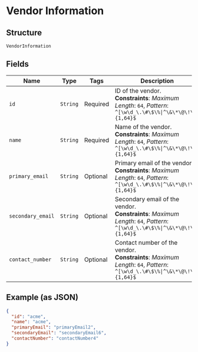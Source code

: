 
# Vendor Information

## Structure

`VendorInformation`

## Fields

| Name | Type | Tags | Description |
|  --- | --- | --- | --- |
| `id` | `String` | Required | ID of the vendor.<br>**Constraints**: *Maximum Length*: `64`, *Pattern*: `^[\w\d_\.\#\$\%\|^\&\*\@\!\-]{1,64}$` |
| `name` | `String` | Required | Name of the vendor.<br>**Constraints**: *Maximum Length*: `64`, *Pattern*: `^[\w\d_\.\#\$\%\|^\&\*\@\!\-]{1,64}$` |
| `primary_email` | `String` | Optional | Primary email of the vendor.<br>**Constraints**: *Maximum Length*: `64`, *Pattern*: `^[\w\d_\.\#\$\%\|^\&\*\@\!\-]{1,64}$` |
| `secondary_email` | `String` | Optional | Secondary email of the vendor.<br>**Constraints**: *Maximum Length*: `64`, *Pattern*: `^[\w\d_\.\#\$\%\|^\&\*\@\!\-]{1,64}$` |
| `contact_number` | `String` | Optional | Contact number of the vendor.<br>**Constraints**: *Maximum Length*: `64`, *Pattern*: `^[\w\d_\.\#\$\%\|^\&\*\@\!\-]{1,64}$` |

## Example (as JSON)

```json
{
  "id": "acme",
  "name": "acme",
  "primaryEmail": "primaryEmail2",
  "secondaryEmail": "secondaryEmail6",
  "contactNumber": "contactNumber4"
}
```

